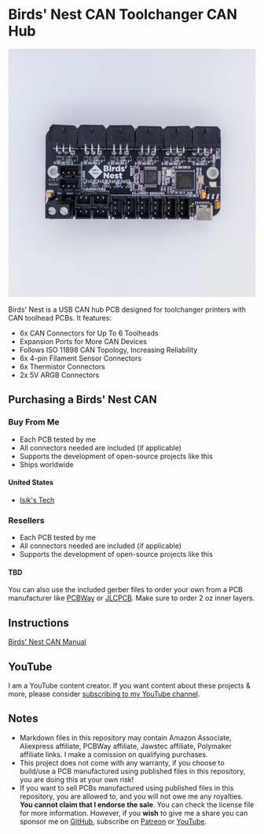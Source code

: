 # Birds' Nest CAN Toolchanger CAN Hub
![Birds' Nest PCB](./Images/PCB.jpg)

Birds' Nest is a USB CAN hub PCB designed for toolchanger printers with CAN toolhead PCBs. It features:
- 6x CAN Connectors for Up To 6 Toolheads
- Expansion Ports for More CAN Devices
- Follows ISO 11898 CAN Topology, Increasing Reliability
- 6x 4-pin Filament Sensor Connectors
- 6x Thermistor Connectors
- 2x 5V ARGB Connectors

## Purchasing a Birds' Nest CAN
### Buy From Me
- Each PCB tested by me
- All connectors needed are included (if applicable)
- Supports the development of open-source projects like this
- Ships worldwide

#### United States
- [Isik's Tech](https://store.isiks.tech/products/birds-nest-can)

### Resellers
- Each PCB tested by me
- All connectors needed are included (if applicable)
- Supports the development of open-source projects like this

#### TBD

You can also use the included gerber files to order your own from a PCB manufacturer like [PCBWay](https://www.pcbway.com/setinvite.aspx?inviteid=374841) or [JLCPCB](https://jlcpcb.com/). Make sure to order 2 oz inner layers.
<br>

## Instructions

[Birds' Nest CAN Manual](./Docs/Birds-Nest-CAN-Manual.pdf)

## YouTube

I am a YouTube content creator. If you want content about these projects & more, please consider [subscribing to my YouTube channel](https://www.youtube.com/channel/UClAWYmCkHjsbaX9Wz1df2mg).

## Notes
- Markdown files in this repository may contain Amazon Associate, Aliexpress affiliate, PCBWay affiliate, Jawstec affiliate, Polymaker affiliate links. I make a comission on qualifying purchases.
- This project does not come with any warranty, if you choose to build/use a PCB manufactured using published files in this repository, you are doing this at your own risk!
- If you want to sell PCBs manufactured using published files in this repository, you are allowed to, and you will not owe me any royalties. **You cannot claim that I endorse the sale**. You can check the license file for more information. However, if you **wish** to give me a share you can sponsor me on [GitHub](https://github.com/sponsors/xbst), subscribe on [Patreon](https://l.isiks.tech/patreon) or [YouTube](https://l.isiks.tech/member).
